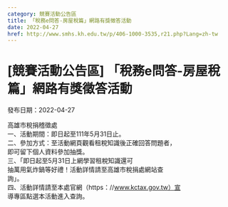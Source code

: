 ```yaml
---
category: 競賽活動公告區
title: 「稅務e問答-房屋稅篇」網路有獎徵答活動
date: 2022-04-27
href: http://www.smhs.kh.edu.tw/p/406-1000-3535,r21.php?Lang=zh-tw
---
```


# [競賽活動公告區] 「稅務e問答-房屋稅篇」網路有獎徵答活動

發布日期：2022-04-27

高雄市稅捐稽徵處  
一、活動期間：即日起至111年5月31日止。  
二、參加方式：至活動網頁觀看租稅知識後正確回答問題者，  
即可留下個人資料參加抽獎。  
三、「即日起至5月31日上網學習租稅知識還可  
抽萬用氣炸鍋等好禮！活動詳情請至高雄市稅捐處網站查  
詢」。  
四、活動詳情請至本處官網（https：//www.kctax.gov.tw）宣  
導專區點選本活動進入查詢。

